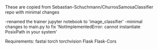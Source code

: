 These are copied from Sebastian-Schuchmann/ChurrosSamosaClassifier repo with minimal changes

  -renamed the trainer jupyter notebook to 'image_classifier'
  -minimal changes to main.py to fix 'NotImplementedError: cannot instantiate PosixPath in your system'

Requirements: 
  fastai
  torch
  torchvision
  Flask
  Flask-Cors
